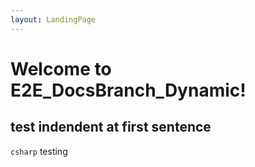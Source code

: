 ```yaml
---
layout: LandingPage
---
```


# Welcome to E2E_DocsBranch_Dynamic!

## test indendent at first sentence

```csharp```
testing
```

